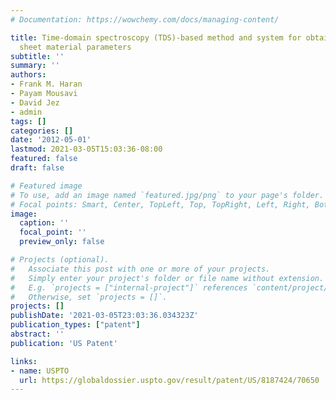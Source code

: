 ```yaml
---
# Documentation: https://wowchemy.com/docs/managing-content/

title: Time-domain spectroscopy (TDS)-based method and system for obtaining coincident
  sheet material parameters
subtitle: ''
summary: ''
authors:
- Frank M. Haran
- Payam Mousavi
- David Jez
- admin
tags: []
categories: []
date: '2012-05-01'
lastmod: 2021-03-05T15:03:36-08:00
featured: false
draft: false

# Featured image
# To use, add an image named `featured.jpg/png` to your page's folder.
# Focal points: Smart, Center, TopLeft, Top, TopRight, Left, Right, BottomLeft, Bottom, BottomRight.
image:
  caption: ''
  focal_point: ''
  preview_only: false

# Projects (optional).
#   Associate this post with one or more of your projects.
#   Simply enter your project's folder or file name without extension.
#   E.g. `projects = ["internal-project"]` references `content/project/deep-learning/index.md`.
#   Otherwise, set `projects = []`.
projects: []
publishDate: '2021-03-05T23:03:36.034323Z'
publication_types: ["patent"]
abstract: ''
publication: 'US Patent'

links:
- name: USPTO
  url: https://globaldossier.uspto.gov/result/patent/US/8187424/70650
---
```

